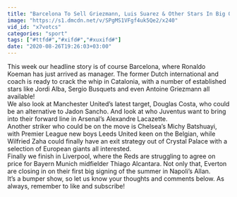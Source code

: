 ```yaml
---
title: "Barcelona To Sell Griezmann, Luis Suarez & Other Stars In Big Overhaul! Transfer Talk"
image: "https://s1.dmcdn.net/v/SPgMS1VFgf4uk5Qe2/x240"
vid_id: "x7votcs"
categories: "sport"
tags: ["#ttfd#","#xifd#","#xuxifd#"]
date: "2020-08-26T19:26:03+03:00"
---
```

This week our headline story is of course Barcelona, where Ronaldo Koeman has just arrived as manager. The former Dutch international and coach is ready to crack the whip in Catalonia, with a number of established stars like Jordi Alba, Sergio Busquets and even Antoine Griezmann all available!   <br>We also look at Manchester United’s latest target, Douglas Costa, who could be an alternative to Jadon Sancho. And look at who Juventus want to bring into their forward line in Arsenal’s Alexandre Lacazette.   <br>Another striker who could be on the move is Chelsea’s Michy Batshuayi, with Premier League new boys Leeds United keen on the Belgian, while Wilfried Zaha could finally have an exit strategy out of Crystal Palace with a selection of European giants all interested.  <br>Finally we finish in Liverpool, where the Reds are struggling to agree on price for Bayern Munich midfielder Thiago Alcantara. Not only that, Everton are closing in on their first big signing of the summer in Napoli’s Allan.  <br>It’s a bumper show, so let us know your thoughts and comments below. As always, remember to like and subscribe!
